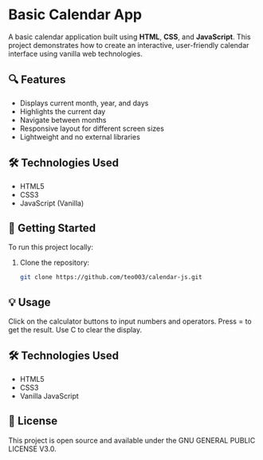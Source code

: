 # Basic Calendar App

A basic calendar application built using **HTML**, **CSS**, and **JavaScript**. This project demonstrates how to create an interactive, user-friendly calendar interface using vanilla web technologies.

## 🔍 Features

- Displays current month, year, and days
- Highlights the current day
- Navigate between months
- Responsive layout for different screen sizes
- Lightweight and no external libraries

## 🛠️ Technologies Used

- HTML5
- CSS3
- JavaScript (Vanilla)

## 🚀 Getting Started

To run this project locally:

1. Clone the repository:
   ```bash
   git clone https://github.com/teo003/calendar-js.git

## 💡 Usage
Click on the calculator buttons to input numbers and operators. Press = to get the result. Use C to clear the display.

## 🛠️ Technologies Used
- HTML5
- CSS3
- Vanilla JavaScript

## 📜 License
This project is open source and available under the GNU GENERAL PUBLIC LICENSE V3.0.

